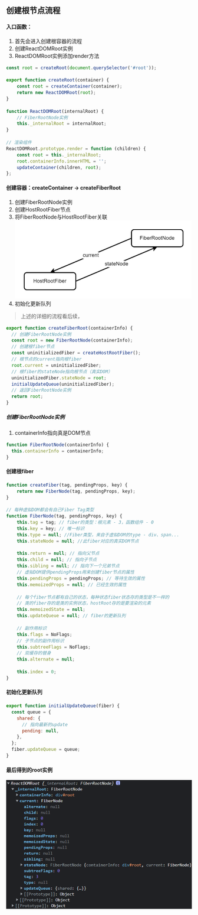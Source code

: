 ## 创建根节点流程
#### 入口函数：
1. 首先会进入创建根容器的流程
2. 创建ReactDOMRoot实例
3. ReactDOMRoot实例添加render方法

```javascript
const root = createRoot(document.querySelector('#root'));

export function createRoot(container) {
    const root = createContainer(container);
    return new ReactDOMRoot(root);
}

function ReactDOMRoot(internalRoot) {
    // FiberRootNode实例
    this._internalRoot = internalRoot;
}

// 渲染组件
ReactDOMRoot.prototype.render = function (children) {
    const root = this._internalRoot;
    root.containerInfo.innerHTML = '';
    updateContainer(children, root);
};
```
#### 创建容器：createContainer → createFiberRoot
1. 创建FiberRootNode实例
2. 创建HostRootFiber节点
3. 将FiberRootNode与HostRootFiber关联
   ![img_1.png](img_1.png)
4. 初始化更新队列
> 上述的详细的流程看后续，
```javascript
export function createFiberRoot(containerInfo) {
  // 创建FiberRootNode实例
  const root = new FiberRootNode(containerInfo);
  // 创建根fiber节点
  const uninitializedFiber = createHostRootFiber();
  // 根节点的current指向根fiber
  root.current = uninitializedFiber;
  // 根fiber的stateNode指向根节点（真实DOM）
  uninitializedFiber.stateNode = root;
  initialUpdateQueue(uninitializedFiber);
  // 返回FiberRootNode实例
  return root;
}
```
##### 创建FiberRootNode实例
1. containerInfo指向真是DOM节点
```javascript
function FiberRootNode(containerInfo) {
  this.containerInfo = containerInfo;
}
```

#### 创建根fiber
```javascript
function createFiber(tag, pendingProps, key) {
    return new FiberNode(tag, pendingProps, key);
}

// 每种虚拟DOM都会有自己Fiber Tag类型
function FiberNode(tag, pendingProps, key) {
    this.tag = tag; // fiber的类型：根元素 - 3，函数组件 - 0
    this.key = key; // 唯一标识
    this.type = null; //Fiber类型，来自于虚拟DOM的type - div、span...
    this.stateNode = null; //此fiber对应的真实DOM节点

    this.return = null; // 指向父节点
    this.child = null; // 指向子节点
    this.sibling = null; // 指向下一个兄弟节点
    // 虚拟DOM提供pendingProps用来创建fiber节点的属性
    this.pendingProps = pendingProps; // 等待生效的属性
    this.memoizedProps = null; // 已经生效的属性

    // 每个fiber节点都有自己的状态，每种状态fiber状态存的类型是不一样的
    // 类的fiber存的是类的实例状态，hostRoot存的是要渲染的元素
    this.memoizedState = null;
    this.updateQueue = null; // fiber的更新队列

    // 副作用标识
    this.flags = NoFlags;
    // 子节点的副作用标识
    this.subtreeFlags = NoFlags;
    // 双缓存的替身
    this.alternate = null;

    this.index = 0;
}
```
#### 初始化更新队列
```javascript
export function initialUpdateQueue(fiber) {
  const queue = {
    shared: {
      // 指向最新的update
      pending: null,
    },
  };
  fiber.updateQueue = queue;
}
```
#### 最后得到的root实例
![img.png](img.png)

